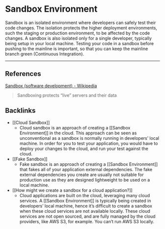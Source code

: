 # Sandbox Environment
Sandbox is an isolated environment where developers can safely test their code changes. The isolation protects the higher deployment environments, such the staging or production environment, to be affected by the code changes. A sandbox is also isolated only for a single developer, typically being setup in your local machine. Testing your code in a sandbox before pushing to the mainline is important, so that you can keep the mainline branch green (Continuous Integration).

---
## References
[Sandbox (software development) - Wikipedia](https://en.wikipedia.org/wiki/Sandbox_%28software_development%29)
> Sandboxing protects “live” servers and their data

## Backlinks
* [[Cloud Sandbox]]
	* Cloud sandbox is an approach of creating a [[Sandbox Environment]] in the cloud. This approach can be seen as unconventional as a sandbox is normally running in developers’ local machine. In order for you to test your application, you would have to deploy your changes to the cloud, and run your test against the cloud.
* [[Fake Sandbox]]
	* Fake sandbox is an approach of creating a [[Sandbox Environment]] that fakes all of your application external dependencies. The fake external dependencies you create are usually not suitable for production use as they are designed lightweight to be used on a local machine.
* [[How might we create a sandbox for a cloud application?]]
	* Cloud applications are built on the cloud, leveraging many cloud services. A [[Sandbox Environment]] is typically being created in developers’ local machine, hence it’s difficult to create a sandbox when these cloud services are not available locally. These cloud services are not open sourced, and are fully managed by the cloud providers, like AWS S3, for example. You can’t run AWS S3 locally.

<!-- #evergreen #test -->

<!-- {BearID:E72658B0-B672-4A1A-8C98-BF66059F0098-1543-0000ABFD39B14645} -->
